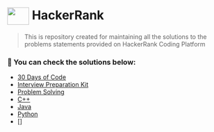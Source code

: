 # <img align="center" src="https://cdn.jsdelivr.net/npm/simple-icons@3.0.1/icons/hackerrank.svg" height="40" width="50" background="green"/> HackerRank 

> This is repository created for maintaining all the solutions  to the problems statements provided on HackerRank Coding Platform


### :green_heart: You can check the solutions below:

- [30 Days of Code]()
- [Interview Preparation Kit]()
- [Problem Solving]()
- [C++]()
- [Java]()
- [Python]()
- []